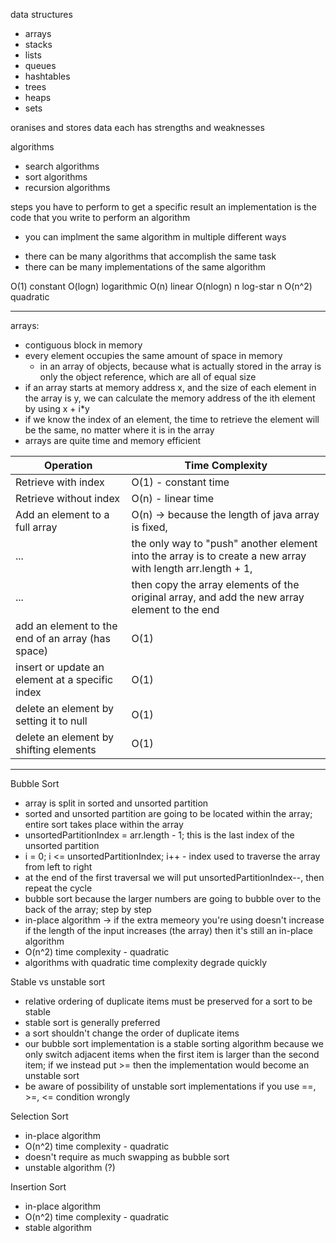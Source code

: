 data structures
* arrays
* stacks
* lists
* queues
* hashtables
* trees
* heaps
* sets

oranises and stores data
each has strengths and weaknesses

algorithms
* search algorithms
* sort algorithms
* recursion algorithms

steps you have to perform to get a specific result
an implementation is the code that you write to perform an algorithm
* you can implment the same algorithm in multiple different ways

- there can be many algorithms that accomplish the same task
- there can be many implementations of the same algorithm

O(1) constant
O(logn) logarithmic
O(n) linear
O(nlogn) n log-star n
O(n^2) quadratic

-----

arrays:
- contiguous block in memory
- every element occupies the same amount of space in memory 
    - in an array of objects, because what is actually stored in the array is only the object reference, which are all of equal size
- if an array starts at memory address x, and the size of each element in the array is y, we
can calculate the memory address of the ith element by using x + i*y
- if we know the index of an element, the time to retrieve the element will be the same, no matter where it is in the array
- arrays are quite time and memory efficient

Operation | Time Complexity
--- |  --- 
Retrieve with index | O(1) - constant time
Retrieve without index | O(n) - linear time
Add an element to a full array | O(n) -> because the length of java array is fixed, 
... | the only way to "push" another element into the array is to create a new array with length arr.length + 1, 
... | then copy the array elements of the original array, and add the new array element to the end
add an element to the end of an array (has space) | O(1)
insert or update an element at a specific index | O(1)
delete an element by setting it to null | O(1)
delete an element by shifting elements | O(1)

-----

Bubble Sort

- array is split in sorted and unsorted partition
- sorted and unsorted partition are going to be located within the array; entire sort takes place within the array
- unsortedPartitionIndex = arr.length - 1; this is the last index of the unsorted partition
- i = 0; i <= unsortedPartitionIndex; i++ - index used to traverse the array from left to right
- at the end of the first traversal we will put unsortedPartitionIndex--, then repeat the cycle
- bubble sort because the larger numbers are going to bubble over to the back of the array; step by step
- in-place algorithm -> if the extra memeory you're using doesn't increase if the length of the input increases (the array)
  then it's still an in-place algorithm
- O(n^2) time complexity - quadratic
- algorithms with quadratic time complexity degrade quickly

Stable vs unstable sort

- relative ordering of duplicate items must be preserved for a sort to be stable
- stable sort is generally preferred
- a sort shouldn't change the order of duplicate items
- our bubble sort implementation is a stable sorting algorithm because we only switch adjacent items when the first item
  is larger than the second item; if we instead put >= then the implementation would become an unstable sort
- be aware of possibility of unstable sort implementations if you use ==, >=, <= condition wrongly

Selection Sort

- in-place algorithm
- O(n^2) time complexity - quadratic
- doesn't require as much swapping as bubble sort
- unstable algorithm (?)

Insertion Sort

- in-place algorithm
- O(n^2) time complexity - quadratic
- stable algorithm